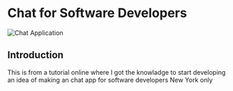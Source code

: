 # Chat for Software Developers

![Chat Application](https://i.ibb.co/hsvcw4V/image.png)

## Introduction
This is from a tutorial online where I got the knowladge to start developing an idea of making an chat app for software developers New York only
